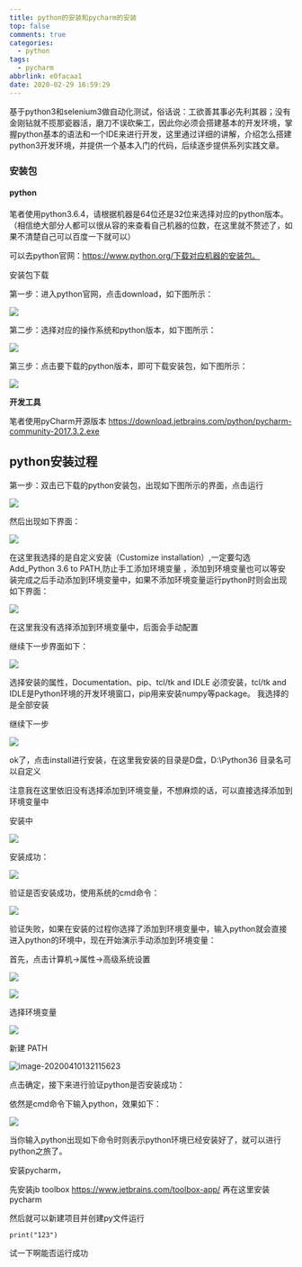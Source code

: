 ```yaml
---
title: python的安装和pycharm的安装
top: false
comments: true
categories:
  - python
tags:
  - pycharm
abbrlink: e0facaa1
date: 2020-02-29 16:59:29
---
```


基于python3和selenium3做自动化测试，俗话说：工欲善其事必先利其器；没有金刚钻就不揽那瓷器活，磨刀不误砍柴工，因此你必须会搭建基本的开发环境，掌握python基本的语法和一个IDE来进行开发，这里通过详细的讲解，介绍怎么搭建python3开发环境，并提供一个基本入门的代码，后续逐步提供系列实践文章。

<!-- more -->

### **安装包**

#### **python**

笔者使用python3.6.4，请根据机器是64位还是32位来选择对应的python版本。（相信绝大部分人都可以很从容的来查看自己机器的位数，在这里就不赘述了，如果不清楚自己可以百度一下就可以）

可以去python官网：https://www.python.org/下载对应机器的安装包。

安装包下载

第一步：进入python官网，点击download，如下图所示：

![](http://photo.jomeswang.top/20200410131352.png)

第二步：选择对应的操作系统和python版本，如下图所示：

![](http://photo.jomeswang.top/20200410131500.png)

第三步：点击要下载的python版本，即可下载安装包，如下图所示：

![](http://photo.jomeswang.top/20200410131519.png)

 

**开发工具**

笔者使用pyCharm开源版本
https://download.jetbrains.com/python/pycharm-community-2017.3.2.exe

## **python安装过程**

第一步：双击已下载的python安装包，出现如下图所示的界面，点击运行

  ![](http://photo.jomeswang.top/20200410131535.png)

然后出现如下界面：

  ![](http://photo.jomeswang.top/20200410131552.png)

在这里我选择的是自定义安装（Customize installation）,一定要勾选Add_Python 3.6 to PATH,防止手工添加环境变量 ，添加到环境变量也可以等安装完成之后手动添加到环境变量中，如果不添加环境变量运行python时则会出现如下界面：

 ![](http://photo.jomeswang.top/20200410131606.png)

在这里我没有选择添加到环境变量中，后面会手动配置

继续下一步界面如下：

![](http://photo.jomeswang.top/20200410131621.png)

选择安装的属性，Documentation、pip、tcl/tk and IDLE 必须安装，tcl/tk and IDLE是Python环境的开发环境窗口，pip用来安装numpy等package。 
我选择的是全部安装

继续下一步

![](http://photo.jomeswang.top/20200410131718.png)

ok了，点击install进行安装，在这里我安装的目录是D盘，D:\Python36 目录名可以自定义

注意我在这里依旧没有选择添加到环境变量，不想麻烦的话，可以直接选择添加到环境变量中

安装中

![](http://photo.jomeswang.top/20200410131732.png)

安装成功：

![](http://photo.jomeswang.top/20200410131754.png)

验证是否安装成功，使用系统的cmd命令：

![](http://photo.jomeswang.top/20200410131941.png)

验证失败，如果在安装的过程你选择了添加到环境变量中，输入python就会直接进入python的环境中，现在开始演示手动添加到环境变量：

首先，点击计算机->属性->高级系统设置

![](http://photo.jomeswang.top/20200410131954.png)

![](http://photo.jomeswang.top/20200410132024.png)

选择环境变量

![](http://photo.jomeswang.top/20200410132053.png)

新建 PATH 

![image-20200410132115623](C:\Users\Admin-Jumper\AppData\Roaming\Typora\typora-user-images\image-20200410132115623.png)

点击确定，接下来进行验证python是否安装成功：

依然是cmd命令下输入python，效果如下：

![](http://photo.jomeswang.top/20200410132143.png)

当你输入python出现如下命令时则表示python环境已经安装好了，就可以进行python之旅了。

安装pycharm，

先安装jb toolbox    https://www.jetbrains.com/toolbox-app/   再在这里安装pycharm

然后就可以新建项目并创建py文件运行

```
print("123")
```

试一下啊能否运行成功

